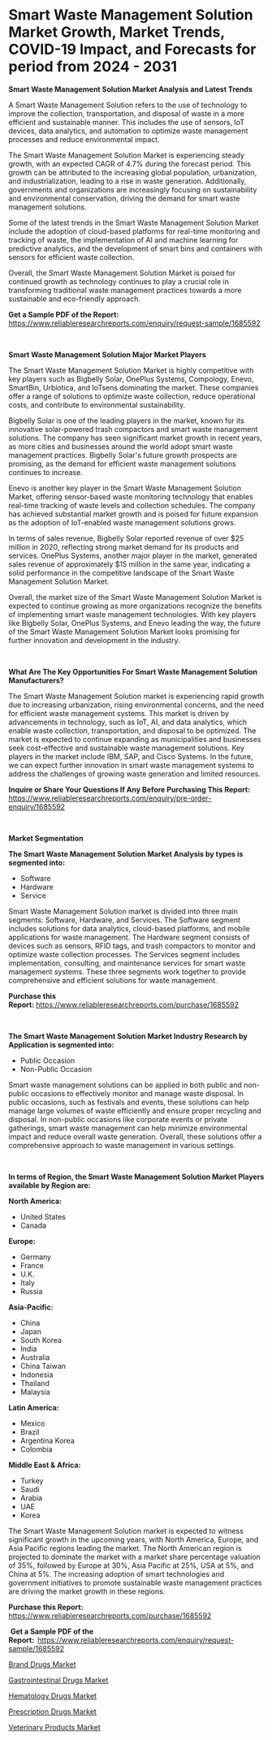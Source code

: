 <p><h1>Smart Waste Management Solution Market Growth, Market Trends, COVID-19 Impact, and Forecasts for period from 2024 - 2031</h1></p><p><strong>Smart Waste Management Solution Market Analysis and Latest Trends</strong></p>
<p><p>A Smart Waste Management Solution refers to the use of technology to improve the collection, transportation, and disposal of waste in a more efficient and sustainable manner. This includes the use of sensors, IoT devices, data analytics, and automation to optimize waste management processes and reduce environmental impact.</p><p>The Smart Waste Management Solution Market is experiencing steady growth, with an expected CAGR of 4.7% during the forecast period. This growth can be attributed to the increasing global population, urbanization, and industrialization, leading to a rise in waste generation. Additionally, governments and organizations are increasingly focusing on sustainability and environmental conservation, driving the demand for smart waste management solutions.</p><p>Some of the latest trends in the Smart Waste Management Solution Market include the adoption of cloud-based platforms for real-time monitoring and tracking of waste, the implementation of AI and machine learning for predictive analytics, and the development of smart bins and containers with sensors for efficient waste collection.</p><p>Overall, the Smart Waste Management Solution Market is poised for continued growth as technology continues to play a crucial role in transforming traditional waste management practices towards a more sustainable and eco-friendly approach.</p></p>
<p><strong>Get a Sample PDF of the Report:&nbsp;</strong> <a href="https://www.reliableresearchreports.com/enquiry/request-sample/1685592">https://www.reliableresearchreports.com/enquiry/request-sample/1685592</a></p>
<p>&nbsp;</p>
<p><strong>Smart Waste Management Solution Major Market Players</strong></p>
<p><p>The Smart Waste Management Solution Market is highly competitive with key players such as Bigbelly Solar, OnePlus Systems, Compology, Enevo, SmartBin, Urbiotica, and IoTsens dominating the market. These companies offer a range of solutions to optimize waste collection, reduce operational costs, and contribute to environmental sustainability.</p><p>Bigbelly Solar is one of the leading players in the market, known for its innovative solar-powered trash compactors and smart waste management solutions. The company has seen significant market growth in recent years, as more cities and businesses around the world adopt smart waste management practices. Bigbelly Solar's future growth prospects are promising, as the demand for efficient waste management solutions continues to increase.</p><p>Enevo is another key player in the Smart Waste Management Solution Market, offering sensor-based waste monitoring technology that enables real-time tracking of waste levels and collection schedules. The company has achieved substantial market growth and is poised for future expansion as the adoption of IoT-enabled waste management solutions grows.</p><p>In terms of sales revenue, Bigbelly Solar reported revenue of over $25 million in 2020, reflecting strong market demand for its products and services. OnePlus Systems, another major player in the market, generated sales revenue of approximately $15 million in the same year, indicating a solid performance in the competitive landscape of the Smart Waste Management Solution Market.</p><p>Overall, the market size of the Smart Waste Management Solution Market is expected to continue growing as more organizations recognize the benefits of implementing smart waste management technologies. With key players like Bigbelly Solar, OnePlus Systems, and Enevo leading the way, the future of the Smart Waste Management Solution Market looks promising for further innovation and development in the industry.</p></p>
<p>&nbsp;</p>
<p><strong>What Are The Key Opportunities For Smart Waste Management Solution Manufacturers?</strong></p>
<p><p>The Smart Waste Management Solution market is experiencing rapid growth due to increasing urbanization, rising environmental concerns, and the need for efficient waste management systems. This market is driven by advancements in technology, such as IoT, AI, and data analytics, which enable waste collection, transportation, and disposal to be optimized. The market is expected to continue expanding as municipalities and businesses seek cost-effective and sustainable waste management solutions. Key players in the market include IBM, SAP, and Cisco Systems. In the future, we can expect further innovation in smart waste management systems to address the challenges of growing waste generation and limited resources.</p></p>
<p><strong>Inquire or Share Your Questions If Any Before Purchasing This Report:</strong> <a href="https://www.reliableresearchreports.com/enquiry/pre-order-enquiry/1685592">https://www.reliableresearchreports.com/enquiry/pre-order-enquiry/1685592</a></p>
<p>&nbsp;</p>
<p><strong>Market Segmentation</strong></p>
<p><strong>The Smart Waste Management Solution Market Analysis by types is segmented into:</strong></p>
<p><ul><li>Software</li><li>Hardware</li><li>Service</li></ul></p>
<p><p>Smart Waste Management Solution market is divided into three main segments: Software, Hardware, and Services. The Software segment includes solutions for data analytics, cloud-based platforms, and mobile applications for waste management. The Hardware segment consists of devices such as sensors, RFID tags, and trash compactors to monitor and optimize waste collection processes. The Services segment includes implementation, consulting, and maintenance services for smart waste management systems. These three segments work together to provide comprehensive and efficient solutions for waste management.</p></p>
<p><strong>Purchase this Report:&nbsp;</strong><a href="https://www.reliableresearchreports.com/purchase/1685592">https://www.reliableresearchreports.com/purchase/1685592</a></p>
<p>&nbsp;</p>
<p><strong>The Smart Waste Management Solution Market Industry Research by Application is segmented into:</strong></p>
<p><ul><li>Public Occasion</li><li>Non-Public Occasion</li></ul></p>
<p><p>Smart waste management solutions can be applied in both public and non-public occasions to effectively monitor and manage waste disposal. In public occasions, such as festivals and events, these solutions can help manage large volumes of waste efficiently and ensure proper recycling and disposal. In non-public occasions like corporate events or private gatherings, smart waste management can help minimize environmental impact and reduce overall waste generation. Overall, these solutions offer a comprehensive approach to waste management in various settings.</p></p>
<p>&nbsp;</p>
<p><strong>In terms of Region, the Smart Waste Management Solution Market Players available by Region are:</strong></p>
<p>
    <p> <strong> North America: </strong>
        <ul>
            <li>United States</li>
            <li>Canada</li>
        </ul>
        </p> 
    <p> <strong> Europe: </strong>
        <ul>
            <li>Germany</li>
            <li>France</li>
            <li>U.K.</li>
            <li>Italy</li>
            <li>Russia</li>
        </ul>
        </p> 
    <p> <strong> Asia-Pacific: </strong>
        <ul>
            <li>China</li>
            <li>Japan</li>
            <li>South Korea</li>
            <li>India</li>
            <li>Australia</li>
            <li>China Taiwan</li>
            <li>Indonesia</li>
            <li>Thailand</li>
            <li>Malaysia</li>
        </ul>
        </p> 
    <p> <strong> Latin America: </strong>
        <ul>
            <li>Mexico</li>
            <li>Brazil</li>
            <li>Argentina Korea</li>
            <li>Colombia</li>
        </ul>
        </p> 
    <p> <strong> Middle East & Africa: </strong>
        <ul>
            <li>Turkey</li>
            <li>Saudi</li>
            <li>Arabia</li>
            <li>UAE</li>
            <li>Korea</li>
        </ul>
    </p>
    </p>
<p><p>The Smart Waste Management Solution market is expected to witness significant growth in the upcoming years, with North America, Europe, and Asia Pacific regions leading the market. The North American region is projected to dominate the market with a market share percentage valuation of 35%, followed by Europe at 30%, Asia Pacific at 25%, USA at 5%, and China at 5%. The increasing adoption of smart technologies and government initiatives to promote sustainable waste management practices are driving the market growth in these regions.</p></p>
<p><strong>Purchase this Report: </strong><a href="https://www.reliableresearchreports.com/purchase/1685592">https://www.reliableresearchreports.com/purchase/1685592</a></p>
<p>&nbsp;<strong>Get a Sample PDF of the Report:&nbsp;&nbsp;</strong><a href="https://www.reliableresearchreports.com/enquiry/request-sample/1685592">https://www.reliableresearchreports.com/enquiry/request-sample/1685592</a></p>
<p><strong></strong></p>
<p><p><a href="https://medium.com/@kimberlypowell578/brand-drugs-market-furnishes-information-on-market-share-market-trends-and-market-growth-29812cf9698a">Brand Drugs Market</a></p><p><a href="https://medium.com/@kimberlypowell578/gastrointestinal-drugs-market-size-market-outlook-and-market-forecast-2024-to-2031-0f29e6700e37">Gastrointestinal Drugs Market</a></p><p><a href="https://medium.com/@kimberlypowell578/hematology-drugs-market-outlook-industry-overview-and-forecast-2024-to-2031-67023b0fae9b">Hematology Drugs Market</a></p><p><a href="https://medium.com/@kimberlypowell578/prescription-drugs-market-size-reveals-the-best-marketing-channels-in-global-industry-32d17758d54b">Prescription Drugs Market</a></p><p><a href="https://medium.com/@kimberlypowell578/veterinary-products-market-exploring-market-share-market-trends-and-future-growth-e1e95bb7eb66">Veterinary Products Market</a></p></p>